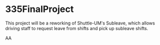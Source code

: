 # 335FinalProject
This project will be a reworking of Shuttle-UM's Subleave, which allows driving staff to request leave from shifts and pick up subleave shifts.

AA